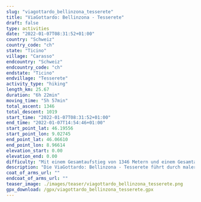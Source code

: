 ```yaml
---
slug: "viagottardo_bellinzona_tesserete"
title: "ViaGottardo: Bellinzona - Tesserete"
draft: false
type: activities
date: "2022-01-07T08:31:52+01:00"
country: "Schweiz"
country_code: "ch"
state: "Ticino"
village: "Carasso"
endcountry: "Schweiz"
endcountry_code: "ch"
endstate: "Ticino"
endvillage: "Tesserete"
activity_type: "hiking"
length_km: 25.67
duration: "6h 22min"
moving_time: "5h 57min"
total_ascent: 1346
total_descent: 1019
start_time: "2022-01-07T08:31:52+01:00"
end_time: "2022-01-07T14:54:46+01:00"
start_point_lat: 46.19556
start_point_lon: 9.02745
end_point_lat: 46.06610
end_point_lon: 8.96614
elevation_start: 0.00
elevation_end: 0.00
difficulty: "Mit einem Gesamtaufstieg von 1346 Metern und einem Gesamtabstieg von 1019 Metern, wird diese Route als mittelschwer bewertet."
description: "Die ViaGottardo: Bellinzona - Tesserete führt durch malerische Landschaften und bietet atemberaubende Ausblicke. Die 25.67 km lange Strecke verläuft von Carasso, Schweiz und dauert insgesamt 6h 22min, inklusive Pausen"
coat_of_arms_url: ""
endcoat_of_arms_url: ""
teaser_image: ./images/teaser/viagottardo_bellinzona_tesserete.png
gpx_download: /gpx/viagottardo_bellinzona_tesserete.gpx
---
```

